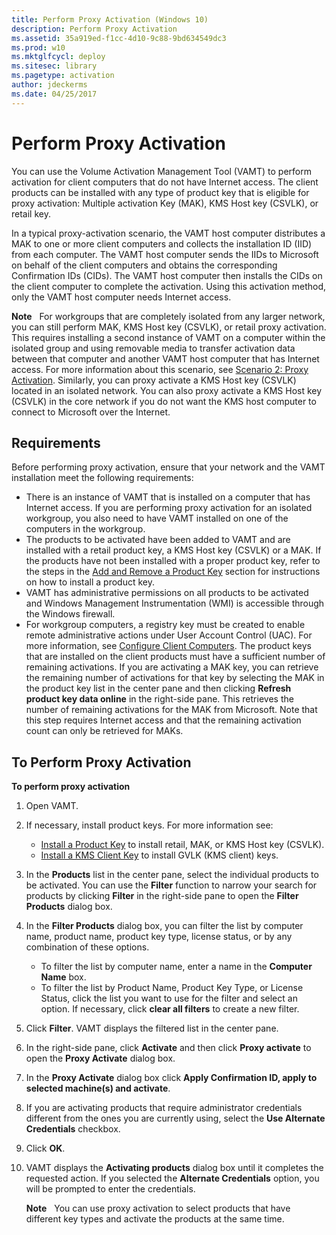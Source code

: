 ```yaml
---
title: Perform Proxy Activation (Windows 10)
description: Perform Proxy Activation
ms.assetid: 35a919ed-f1cc-4d10-9c88-9bd634549dc3
ms.prod: w10
ms.mktglfcycl: deploy
ms.sitesec: library
ms.pagetype: activation
author: jdeckerms
ms.date: 04/25/2017
---
```


# Perform Proxy Activation

You can use the Volume Activation Management Tool (VAMT) to perform activation for client computers that do not have Internet access. The client products can be installed with any type of product key that is eligible for proxy activation: Multiple activation Key (MAK), KMS Host key (CSVLK), or retail key.

In a typical proxy-activation scenario, the VAMT host computer distributes a MAK to one or more client computers and collects the installation ID (IID) from each computer. The VAMT host computer sends the IIDs to Microsoft on behalf of the client computers and obtains the corresponding Confirmation IDs (CIDs). The VAMT host computer then installs the CIDs on the client computer to complete the activation. Using this activation method, only the VAMT host computer needs Internet access.

**Note**  
For workgroups that are completely isolated from any larger network, you can still perform MAK, KMS Host key (CSVLK), or retail proxy activation. This requires installing a second instance of VAMT on a computer within the isolated group and using removable media to transfer activation data between that computer and another VAMT host computer that has Internet access. For more information about this scenario, see [Scenario 2: Proxy Activation](scenario-proxy-activation-vamt.md). Similarly, you can proxy activate a KMS Host key (CSVLK) located in an isolated network. You can also proxy activate a KMS Host key (CSVLK) in the core network if you do not want the KMS host computer to connect to Microsoft over the Internet. 

## Requirements

Before performing proxy activation, ensure that your network and the VAMT installation meet the following requirements:
-   There is an instance of VAMT that is installed on a computer that has Internet access. If you are performing proxy activation for an isolated workgroup, you also need to have VAMT installed on one of the computers in the workgroup.
-   The products to be activated have been added to VAMT and are installed with a retail product key, a KMS Host key (CSVLK) or a MAK. If the products have not been installed with a proper product key, refer to the steps in the [Add and Remove a Product Key](add-remove-product-key-vamt.md) section for instructions on how to install a product key.
-   VAMT has administrative permissions on all products to be activated and Windows Management Instrumentation (WMI) is accessible through the Windows firewall.
-   For workgroup computers, a registry key must be created to enable remote administrative actions under User Account Control (UAC). For more information, see [Configure Client Computers](configure-client-computers-vamt.md).
The product keys that are installed on the client products must have a sufficient number of remaining activations. If you are activating a MAK key, you can retrieve the remaining number of activations for that key by selecting the MAK in the product key list in the center pane and then clicking **Refresh product key data online** in the right-side pane. This retrieves the number of remaining activations for the MAK from Microsoft. Note that this step requires Internet access and that the remaining activation count can only be retrieved for MAKs.

## To Perform Proxy Activation

**To perform proxy activation**

1.  Open VAMT.
2.  If necessary, install product keys. For more information see:
    -   [Install a Product Key](install-product-key-vamt.md) to install retail, MAK, or KMS Host key (CSVLK).
    -   [Install a KMS Client Key](install-kms-client-key-vamt.md) to install GVLK (KMS client) keys.
3.  In the **Products** list in the center pane, select the individual products to be activated. You can use the **Filter** function to narrow your search for products by clicking **Filter** in the right-side pane to open the **Filter Products** dialog box.
4.  In the **Filter Products** dialog box, you can filter the list by computer name, product name, product key type, license status, or by any combination of these options.
    -   To filter the list by computer name, enter a name in the **Computer Name** box.
    -   To filter the list by Product Name, Product Key Type, or License Status, click the list you want to use for the filter and select an option. If necessary, click **clear all filters** to create a new filter.
5.  Click **Filter**. VAMT displays the filtered list in the center pane.
6.  In the right-side pane, click **Activate** and then click **Proxy activate** to open the **Proxy Activate** dialog box.
7.  In the **Proxy Activate** dialog box click **Apply Confirmation ID, apply to selected machine(s) and activate**.
8.  If you are activating products that require administrator credentials different from the ones you are currently using, select the **Use Alternate Credentials** checkbox.
9.  Click **OK**.
10. VAMT displays the **Activating products** dialog box until it completes the requested action. If you selected the **Alternate Credentials** option, you will be prompted to enter the credentials.

    **Note**  
    You can use proxy activation to select products that have different key types and activate the products at the same time.
 
 
 

